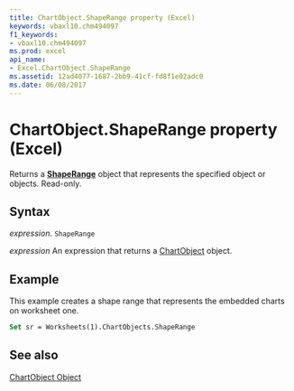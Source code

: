 ```yaml
---
title: ChartObject.ShapeRange property (Excel)
keywords: vbaxl10.chm494097
f1_keywords:
- vbaxl10.chm494097
ms.prod: excel
api_name:
- Excel.ChartObject.ShapeRange
ms.assetid: 12ad4077-1687-2bb9-41cf-fd8f1e02adc0
ms.date: 06/08/2017
---
```



# ChartObject.ShapeRange property (Excel)

Returns a  **[ShapeRange](Excel.ShapeRange.md)** object that represents the specified object or objects. Read-only.


## Syntax

_expression_. `ShapeRange`

 _expression_ An expression that returns a [ChartObject](Excel.ChartObject.md) object.


## Example

This example creates a shape range that represents the embedded charts on worksheet one.


```vb
Set sr = Worksheets(1).ChartObjects.ShapeRange
```


## See also


[ChartObject Object](Excel.ChartObject.md)


